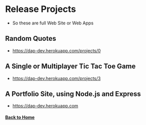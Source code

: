 # Release Projects

  - So these are full Web Site or Web Apps

## Random Quotes
- https://dap-dev.herokuapp.com/projects/0


## A Single or Multiplayer Tic Tac Toe Game
- https://dap-dev.herokuapp.com/projects/3


## A Portfolio Site, using Node.js and Express
- https://dap-dev.herokuapp.com


#### [Back to Home](README.md)
